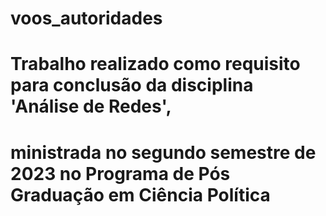 # voos_autoridades
# Trabalho realizado como requisito para conclusão da disciplina 'Análise de Redes',
# ministrada no segundo semestre de 2023 no Programa de Pós Graduação em Ciência Política
